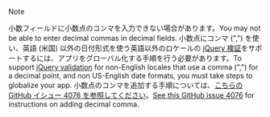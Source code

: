 > [!NOTE]
> <span data-ttu-id="ab9a5-101">小数フィールドに小数点のコンマを入力できない場合があります。</span><span class="sxs-lookup"><span data-stu-id="ab9a5-101">You may not be able to enter decimal commas in decimal fields.</span></span> <span data-ttu-id="ab9a5-102">小数点にコンマ (",") を使い、英語 (米国) 以外の日付形式を使う英語以外のロケールの [jQuery 検証](https://jqueryvalidation.org/)をサポートするには、アプリをグローバル化する手順を行う必要があります。</span><span class="sxs-lookup"><span data-stu-id="ab9a5-102">To support [jQuery validation](https://jqueryvalidation.org/) for non-English locales that use a comma (",") for a decimal point, and non US-English date formats, you must take steps to globalize your app.</span></span> <span data-ttu-id="ab9a5-103">小数点のコンマを追加する手順については、[こちらの GitHub イシュー 4076 を参照してください](https://github.com/dotnet/AspNetCore.Docs/issues/4076#issuecomment-326590420)。</span><span class="sxs-lookup"><span data-stu-id="ab9a5-103">[See this GitHub issue 4076](https://github.com/dotnet/AspNetCore.Docs/issues/4076#issuecomment-326590420) for instructions on adding decimal comma.</span></span>